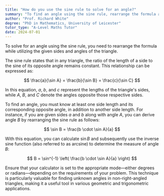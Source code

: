 ```yaml
---
title: "How do you use the sine rule to solve for an angle?"
summary: "To find an angle using the sine rule, rearrange the formula and apply the provided side lengths and angles."
author: "Prof. Richard White"
degree: "PhD in Mathematics, University of Leicester"
tutor_type: "A-Level Maths Tutor"
date: 2024-07-01
---
```


To solve for an angle using the sine rule, you need to rearrange the formula while utilizing the given sides and angles of the triangle.

The sine rule states that in any triangle, the ratio of the length of a side to the sine of its opposite angle remains constant. This relationship can be expressed as:

$$ 
\frac{a}{\sin A} = \frac{b}{\sin B} = \frac{c}{\sin C} 
$$

In this equation, $a$, $b$, and $c$ represent the lengths of the triangle's sides, while $A$, $B$, and $C$ denote the angles opposite those respective sides.

To find an angle, you must know at least one side length and its corresponding opposite angle, in addition to another side length. For instance, if you are given sides $a$ and $b$ along with angle $A$, you can derive angle $B$ by rearranging the sine rule as follows:

$$ 
\sin B = \frac{b \cdot \sin A}{a} 
$$

With this equation, you can calculate $\sin B$ and subsequently use the inverse sine function (also referred to as arcsine) to determine the measure of angle $B$:

$$ 
B = \sin^{-1} \left( \frac{b \cdot \sin A}{a} \right) 
$$

Ensure that your calculator is set to the appropriate mode—either degrees or radians—depending on the requirements of your problem. This technique is particularly valuable for finding unknown angles in non-right-angled triangles, making it a useful tool in various geometric and trigonometric applications.
    